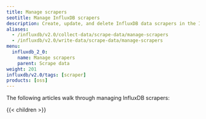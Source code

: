 ```yaml
---
title: Manage scrapers
seotitle: Manage InfluxDB scrapers
description: Create, update, and delete InfluxDB data scrapers in the InfluxDB user interface.
aliases:
  - /influxdb/v2.0/collect-data/scrape-data/manage-scrapers
  - /influxdb/v2.0/write-data/scrape-data/manage-scrapers
menu:
  influxdb_2_0:
    name: Manage scrapers
    parent: Scrape data
weight: 201
influxdb/v2.0/tags: [scraper]
products: [oss]
---
```


The following articles walk through managing InfluxDB scrapers:

{{< children >}}
